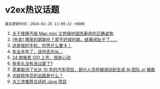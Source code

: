 # v2ex热议话题

`最后更新时间：2024-02-28 11:09:22 +0800`

1. [关于使用丐版 Mac mini 又想保护固态寿命的正确姿势](https://www.v2ex.com/t/1018752)
1. [[外卖] 哪家的粥能吃？胃不好就吃粥，结果闹肚子了……](https://www.v2ex.com/t/1018755)
1. [这是我的手机，你凭什么要卡！](https://www.v2ex.com/t/1018871)
1. [失业半年了，该何去何从...](https://www.v2ex.com/t/1018782)
1. [24 款极氪 001 上市，很是心动](https://www.v2ex.com/t/1018982)
1. [有多久没有涨过薪了?](https://www.v2ex.com/t/1018751)
1. [苹果取消了长达 10 年的汽车项目，部分人员将被调动到生成 AI 团队 or 被裁](https://www.v2ex.com/t/1018981)
1. [大龄程序员的出路是什么？](https://www.v2ex.com/t/1018767)
1. [大三求推荐合适的 Java 项目](https://www.v2ex.com/t/1018790)

